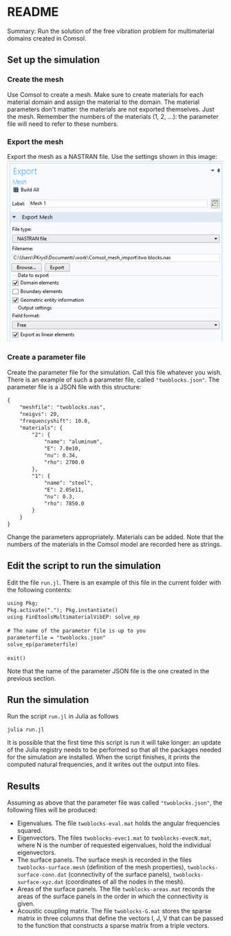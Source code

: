# README

Summary: Run the solution of the free vibration problem for multimaterial domains created in Comsol.

## Set up the simulation

### Create the mesh

Use Comsol to create a mesh. Make sure to create materials for each material domain and  assign the material to the domain. The material parameters don't matter: the materials are not exported themselves. Just the mesh. Remember the numbers of the materials (1, 2, ...): the parameter file  will need to refer to these numbers.

### Export  the mesh

Export the mesh as a NASTRAN file. Use the settings shown in this image:
![Mesh export settings](mesh_export_settings.png)

### Create a parameter file


Create the parameter file for the simulation. Call this file whatever you wish. There is an example  of such a parameter file, called `"twoblocks.json"`. The parameter file is a JSON file with this structure:
```
{
    "meshfile": "twoblocks.nas",
    "neigvs": 20,
    "frequencyshift": 10.0,
    "materials": {
        "2": {
            "name": "aluminum",
            "E": 7.0e10,
            "nu": 0.34,
            "rho": 2700.0
        },
        "1": {
            "name": "steel",
            "E": 2.05e11,
            "nu": 0.3,
            "rho": 7850.0
        }
    }
}
```
Change the parameters appropriately. Materials can be added. Note that the numbers of the materials in the Comsol model are recorded here as strings. 

## Edit the script to run the simulation

Edit the file `run.jl`. There is an example of this file in the current folder with the following contents:
```
using Pkg; 
Pkg.activate("."); Pkg.instantiate()
using FinEtoolsMultimaterialVibEP: solve_ep

# The name of the parameter file is up to you
parameterfile = "twoblocks.json"
solve_ep(parameterfile)

exit()
```
Note that the name of the parameter JSON file is the one created in the previous section.

## Run the simulation

Run the script  `run.jl` in Julia as follows
```
julia run.jl
```
It is possible that the first time this script is run  it will take longer: an update of the Julia  registry needs to be performed so that all the packages needed for the simulation are installed.
When the script finishes, it prints the computed natural frequencies, and it writes out the output into files.


## Results

Assuming as above that the parameter file was called  `"twoblocks.json"`, the following files will be produced:

- Eigenvalues. The file   `twoblocks-eval.mat` holds the angular frequencies squared.
- Eigenvectors. The files `twoblocks-evec1.mat` to `twoblocks-evecN.mat`, where N is the number of requested eigenvalues, hold the individual eigenvectors.
- The surface panels. The surface mesh is recorded in the files `twoblocks-surface.mesh` (definition of the mesh properties),   `twoblocks-surface-conn.dat` (connectivity of the surface panels), `twoblocks-surface-xyz.dat` (coordinates of all the nodes in the mesh).  
- Areas of the surface panels. The file `twoblocks-areas.mat` records the areas of the surface panels in the order in which the connectivity is given.
- Acoustic coupling matrix. The file `twoblocks-G.mat` stores the sparse matrix in three columns that define the vectors I, J, V that can be passed to the function that constructs a sparse matrix from a triple vectors.


